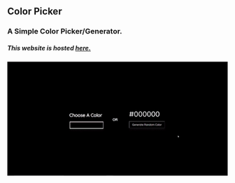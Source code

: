 
## Color Picker
### A Simple Color Picker/Generator.

##### *This website is hosted [here.](https://priyanshpsalian.github.io/Color-Picker/)*

![Color Picker Demo](color-picker-demo.gif)
